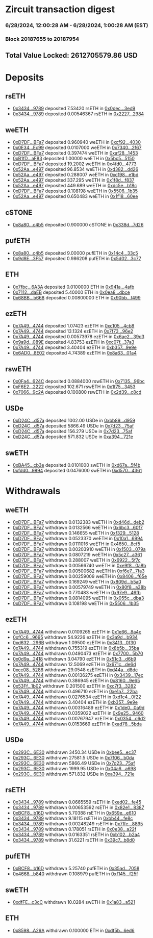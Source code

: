 # Zircuit transaction digest
### 6/28/2024, 12:00:28 AM - 6/28/2024, 1:00:28 AM (EST)
### Block 20187655 to 20187954

## Total Value Locked: 2612705579.86 USD

# Deposits
## rsETH
- [0x3434...9789](https://etherscan.io/address/0x34349c5569e7B846c3558961552D2202760A9789) deposited 7.53420 rsETH in [0x0dec...3ed9](https://etherscan.io/tx/0x34349c5569e7B846c3558961552D2202760A9789)
- [0x3434...9789](https://etherscan.io/address/0x34349c5569e7B846c3558961552D2202760A9789) deposited 0.00546367 rsETH in [0x2227...2984](https://etherscan.io/tx/0x34349c5569e7B846c3558961552D2202760A9789)
## weETH
- [0xD7DF...BFa7](https://etherscan.io/address/0xD7DF7E085214743530afF339aFC420c7c720BFa7) deposited 0.960940 weETH in [0xcf92...4030](https://etherscan.io/tx/0xD7DF7E085214743530afF339aFC420c7c720BFa7)
- [0x0E34...Ec99](https://etherscan.io/address/0x0E34aD56379aceC7F09d815729B70c85adC1Ec99) deposited 0.0107000 weETH in [0x7340...2f67](https://etherscan.io/tx/0x0E34aD56379aceC7F09d815729B70c85adC1Ec99)
- [0xD7DF...BFa7](https://etherscan.io/address/0xD7DF7E085214743530afF339aFC420c7c720BFa7) deposited 0.397474 weETH in [0xaf28...1453](https://etherscan.io/tx/0xD7DF7E085214743530afF339aFC420c7c720BFa7)
- [0xB1fD...aF83](https://etherscan.io/address/0xB1fD3335d925817312aFD6C502f2f5DcA57daF83) deposited 1.00000 weETH in [0x5bc5...5150](https://etherscan.io/tx/0xB1fD3335d925817312aFD6C502f2f5DcA57daF83)
- [0xD7DF...BFa7](https://etherscan.io/address/0xD7DF7E085214743530afF339aFC420c7c720BFa7) deposited 19.2002 weETH in [0x4fd0...4773](https://etherscan.io/tx/0xD7DF7E085214743530afF339aFC420c7c720BFa7)
- [0x52Aa...e497](https://etherscan.io/address/0x52Aa899454998Be5b000Ad077a46Bbe360F4e497) deposited 96.8534 weETH in [0xd382...dd26](https://etherscan.io/tx/0x52Aa899454998Be5b000Ad077a46Bbe360F4e497)
- [0x52Aa...e497](https://etherscan.io/address/0x52Aa899454998Be5b000Ad077a46Bbe360F4e497) deposited 0.288007 weETH in [0xc198...e1bd](https://etherscan.io/tx/0x52Aa899454998Be5b000Ad077a46Bbe360F4e497)
- [0x52Aa...e497](https://etherscan.io/address/0x52Aa899454998Be5b000Ad077a46Bbe360F4e497) deposited 337.295 weETH in [0x1f8d...f837](https://etherscan.io/tx/0x52Aa899454998Be5b000Ad077a46Bbe360F4e497)
- [0x52Aa...e497](https://etherscan.io/address/0x52Aa899454998Be5b000Ad077a46Bbe360F4e497) deposited 449.689 weETH in [0xdc5e...b18c](https://etherscan.io/tx/0x52Aa899454998Be5b000Ad077a46Bbe360F4e497)
- [0xD7DF...BFa7](https://etherscan.io/address/0xD7DF7E085214743530afF339aFC420c7c720BFa7) deposited 0.108198 weETH in [0x5506...1b35](https://etherscan.io/tx/0xD7DF7E085214743530afF339aFC420c7c720BFa7)
- [0x52Aa...e497](https://etherscan.io/address/0x52Aa899454998Be5b000Ad077a46Bbe360F4e497) deposited 0.650483 weETH in [0x1f18...60ee](https://etherscan.io/tx/0x52Aa899454998Be5b000Ad077a46Bbe360F4e497)
## cSTONE
- [0x8a80...c4b5](https://etherscan.io/address/0x8a8023731513FF2Aea939915a086F8B5a070c4b5) deposited 0.900000 cSTONE in [0x338d...7d26](https://etherscan.io/tx/0x8a8023731513FF2Aea939915a086F8B5a070c4b5)
## pufETH
- [0x8a80...c4b5](https://etherscan.io/address/0x8a8023731513FF2Aea939915a086F8B5a070c4b5) deposited 9.00000 pufETH in [0x14c4...33c5](https://etherscan.io/tx/0x8a8023731513FF2Aea939915a086F8B5a070c4b5)
- [0x9d8E...3F57](https://etherscan.io/address/0x9d8E6a9d4C29F8878D4928123c081D464D0f3F57) deposited 0.986208 pufETH in [0x5d02...3c77](https://etherscan.io/tx/0x9d8E6a9d4C29F8878D4928123c081D464D0f3F57)
## ETH
- [0x7fbc...6A3A](https://etherscan.io/address/0x7fbc69c7A4e14A5b85973f4DCEC3572584726A3A) deposited 0.0100000 ETH in [0x941a...4afb](https://etherscan.io/tx/0x7fbc69c7A4e14A5b85973f4DCEC3572584726A3A)
- [0x7112...daEB](https://etherscan.io/address/0x711277F42e6a62Ef87Dee112C306046915CCdaEB) deposited 5.40000 ETH in [0x0ea8...dbce](https://etherscan.io/tx/0x711277F42e6a62Ef87Dee112C306046915CCdaEB)
- [0x68BB...b668](https://etherscan.io/address/0x68BB7B4FE3ED379867D6dE9D676DbB93B694b668) deposited 0.00800000 ETH in [0x90bb...f499](https://etherscan.io/tx/0x68BB7B4FE3ED379867D6dE9D676DbB93B694b668)
## ezETH
- [0x7A49...4744](https://etherscan.io/address/0x7A493Be5c2ce014cD049Bf178a1ac0Db1B434744) deposited 1.07423 ezETH in [0xc105...4cb8](https://etherscan.io/tx/0x7A493Be5c2ce014cD049Bf178a1ac0Db1B434744)
- [0x7A49...4744](https://etherscan.io/address/0x7A493Be5c2ce014cD049Bf178a1ac0Db1B434744) deposited 13.1324 ezETH in [0x7f73...96e2](https://etherscan.io/tx/0x7A493Be5c2ce014cD049Bf178a1ac0Db1B434744)
- [0x7A49...4744](https://etherscan.io/address/0x7A493Be5c2ce014cD049Bf178a1ac0Db1B434744) deposited 0.00573978 ezETH in [0x6ae2...39d3](https://etherscan.io/tx/0x7A493Be5c2ce014cD049Bf178a1ac0Db1B434744)
- [0x9a9d...089E](https://etherscan.io/address/0x9a9d01289CF97A0Cea4F271104256ea7A7cc089E) deposited 4.83753 ezETH in [0xc07f...37a3](https://etherscan.io/tx/0x9a9d01289CF97A0Cea4F271104256ea7A7cc089E)
- [0x7A49...4744](https://etherscan.io/address/0x7A493Be5c2ce014cD049Bf178a1ac0Db1B434744) deposited 3.40404 ezETH in [0xb357...9e9e](https://etherscan.io/tx/0x7A493Be5c2ce014cD049Bf178a1ac0Db1B434744)
- [0x6AD0...8E02](https://etherscan.io/address/0x6AD0F33234545E28235e4EBC95b2801fc72C8E02) deposited 4.74389 ezETH in [0x8a63...01a4](https://etherscan.io/tx/0x6AD0F33234545E28235e4EBC95b2801fc72C8E02)
## rswETH
- [0x0Fa4...624C](https://etherscan.io/address/0x0Fa4C730F13357d806C822324b3Aa55171EE624C) deposited 0.0884000 rswETH in [0x7135...96bc](https://etherscan.io/tx/0x0Fa4C730F13357d806C822324b3Aa55171EE624C)
- [0xF6E2...2222](https://etherscan.io/address/0xF6E2f022A7510664B764458806917004Af022222) deposited 102.671 rswETH in [0x1f75...3453](https://etherscan.io/tx/0xF6E2f022A7510664B764458806917004Af022222)
- [0x7066...9c2A](https://etherscan.io/address/0x706638f85A5fbde870B40E07d6967C5055CC9c2A) deposited 0.100800 rswETH in [0x2d39...c8cd](https://etherscan.io/tx/0x706638f85A5fbde870B40E07d6967C5055CC9c2A)
## USDe
- [0xD24C...d57a](https://etherscan.io/address/0xD24Cfe2d0fa81369ca6291c28ac5426e16B6d57a) deposited 1002.00 USDe in [0xbb89...d959](https://etherscan.io/tx/0xD24Cfe2d0fa81369ca6291c28ac5426e16B6d57a)
- [0xD24C...d57a](https://etherscan.io/address/0xD24Cfe2d0fa81369ca6291c28ac5426e16B6d57a) deposited 5866.49 USDe in [0x7d23...75af](https://etherscan.io/tx/0xD24Cfe2d0fa81369ca6291c28ac5426e16B6d57a)
- [0xD24C...d57a](https://etherscan.io/address/0xD24Cfe2d0fa81369ca6291c28ac5426e16B6d57a) deposited 156.279 USDe in [0x7d23...75af](https://etherscan.io/tx/0xD24Cfe2d0fa81369ca6291c28ac5426e16B6d57a)
- [0xD24C...d57a](https://etherscan.io/address/0xD24Cfe2d0fa81369ca6291c28ac5426e16B6d57a) deposited 571.832 USDe in [0xa394...721e](https://etherscan.io/tx/0xD24Cfe2d0fa81369ca6291c28ac5426e16B6d57a)
## swETH
- [0xBA45...cb3e](https://etherscan.io/address/0xBA45D8c4dBF8Eea41dC87333c4F191F99CFDcb3e) deposited 0.0101000 swETH in [0xd67a...5f4b](https://etherscan.io/tx/0xBA45D8c4dBF8Eea41dC87333c4F191F99CFDcb3e)
- [0xfdd0...9894](https://etherscan.io/address/0xfdd0da344bA0377Ea679Adc2cD4f4B9320819894) deposited 0.0476000 swETH in [0xd570...4361](https://etherscan.io/tx/0xfdd0da344bA0377Ea679Adc2cD4f4B9320819894)
# Withdrawals
## weETH
- [0xD7DF...BFa7](https://etherscan.io/address/0xD7DF7E085214743530afF339aFC420c7c720BFa7) withdrawn 0.0132383 weETH in [0xd46d...deb2](https://etherscan.io/tx/0xD7DF7E085214743530afF339aFC420c7c720BFa7)
- [0xD7DF...BFa7](https://etherscan.io/address/0xD7DF7E085214743530afF339aFC420c7c720BFa7) withdrawn 0.0132566 weETH in [0x6bc3...60f7](https://etherscan.io/tx/0xD7DF7E085214743530afF339aFC420c7c720BFa7)
- [0xD7DF...BFa7](https://etherscan.io/address/0xD7DF7E085214743530afF339aFC420c7c720BFa7) withdrawn 0.146655 weETH in [0xf329...5128](https://etherscan.io/tx/0xD7DF7E085214743530afF339aFC420c7c720BFa7)
- [0xD7DF...BFa7](https://etherscan.io/address/0xD7DF7E085214743530afF339aFC420c7c720BFa7) withdrawn 0.0523370 weETH in [0x10a1...6994](https://etherscan.io/tx/0xD7DF7E085214743530afF339aFC420c7c720BFa7)
- [0xD7DF...BFa7](https://etherscan.io/address/0xD7DF7E085214743530afF339aFC420c7c720BFa7) withdrawn 0.0111016 weETH in [0x4650...8cf5](https://etherscan.io/tx/0xD7DF7E085214743530afF339aFC420c7c720BFa7)
- [0xD7DF...BFa7](https://etherscan.io/address/0xD7DF7E085214743530afF339aFC420c7c720BFa7) withdrawn 0.00203910 weETH in [0x1503...079a](https://etherscan.io/tx/0xD7DF7E085214743530afF339aFC420c7c720BFa7)
- [0xD7DF...BFa7](https://etherscan.io/address/0xD7DF7E085214743530afF339aFC420c7c720BFa7) withdrawn 0.0807219 weETH in [0x5c27...a361](https://etherscan.io/tx/0xD7DF7E085214743530afF339aFC420c7c720BFa7)
- [0xD7DF...BFa7](https://etherscan.io/address/0xD7DF7E085214743530afF339aFC420c7c720BFa7) withdrawn 0.288007 weETH in [0x6922...5f7c](https://etherscan.io/tx/0xD7DF7E085214743530afF339aFC420c7c720BFa7)
- [0xD7DF...BFa7](https://etherscan.io/address/0xD7DF7E085214743530afF339aFC420c7c720BFa7) withdrawn 0.00566740 weETH in [0xe9f8...0a8b](https://etherscan.io/tx/0xD7DF7E085214743530afF339aFC420c7c720BFa7)
- [0xD7DF...BFa7](https://etherscan.io/address/0xD7DF7E085214743530afF339aFC420c7c720BFa7) withdrawn 0.00500682 weETH in [0xf6e7...7fa3](https://etherscan.io/tx/0xD7DF7E085214743530afF339aFC420c7c720BFa7)
- [0xD7DF...BFa7](https://etherscan.io/address/0xD7DF7E085214743530afF339aFC420c7c720BFa7) withdrawn 0.00259009 weETH in [0x8406...f65e](https://etherscan.io/tx/0xD7DF7E085214743530afF339aFC420c7c720BFa7)
- [0xD7DF...BFa7](https://etherscan.io/address/0xD7DF7E085214743530afF339aFC420c7c720BFa7) withdrawn 0.169249 weETH in [0x809d...b5a0](https://etherscan.io/tx/0xD7DF7E085214743530afF339aFC420c7c720BFa7)
- [0xD7DF...BFa7](https://etherscan.io/address/0xD7DF7E085214743530afF339aFC420c7c720BFa7) withdrawn 0.00579749 weETH in [0x80f8...a38b](https://etherscan.io/tx/0xD7DF7E085214743530afF339aFC420c7c720BFa7)
- [0xD7DF...BFa7](https://etherscan.io/address/0xD7DF7E085214743530afF339aFC420c7c720BFa7) withdrawn 0.770483 weETH in [0x97e9...46fb](https://etherscan.io/tx/0xD7DF7E085214743530afF339aFC420c7c720BFa7)
- [0xD7DF...BFa7](https://etherscan.io/address/0xD7DF7E085214743530afF339aFC420c7c720BFa7) withdrawn 0.0814095 weETH in [0x055c...dba3](https://etherscan.io/tx/0xD7DF7E085214743530afF339aFC420c7c720BFa7)
- [0xD7DF...BFa7](https://etherscan.io/address/0xD7DF7E085214743530afF339aFC420c7c720BFa7) withdrawn 0.108198 weETH in [0x5506...1b35](https://etherscan.io/tx/0xD7DF7E085214743530afF339aFC420c7c720BFa7)
## ezETH
- [0x7A49...4744](https://etherscan.io/address/0x7A493Be5c2ce014cD049Bf178a1ac0Db1B434744) withdrawn 0.0109265 ezETH in [0x1e66...8a4c](https://etherscan.io/tx/0x7A493Be5c2ce014cD049Bf178a1ac0Db1B434744)
- [0xfCc6...9695](https://etherscan.io/address/0xfCc64cAdB9b3dEAcA3a196bC33613B8df80A9695) withdrawn 54.9226 ezETH in [0x3a9d...b934](https://etherscan.io/tx/0xfCc64cAdB9b3dEAcA3a196bC33613B8df80A9695)
- [0xd632...296B](https://etherscan.io/address/0xd632839AAC5039701Aab6e9A77D41ea1b741296B) withdrawn 1.09500 ezETH in [0x3413...0f30](https://etherscan.io/tx/0xd632839AAC5039701Aab6e9A77D41ea1b741296B)
- [0x7A49...4744](https://etherscan.io/address/0x7A493Be5c2ce014cD049Bf178a1ac0Db1B434744) withdrawn 0.755319 ezETH in [0x8b5b...35ba](https://etherscan.io/tx/0x7A493Be5c2ce014cD049Bf178a1ac0Db1B434744)
- [0x7A49...4744](https://etherscan.io/address/0x7A493Be5c2ce014cD049Bf178a1ac0Db1B434744) withdrawn 0.0490473 ezETH in [0x7700...5b70](https://etherscan.io/tx/0x7A493Be5c2ce014cD049Bf178a1ac0Db1B434744)
- [0x0d9a...2418](https://etherscan.io/address/0x0d9a6c47c4B471b5b4Cecc4BBd1C5F99a0112418) withdrawn 3.04790 ezETH in [0x51c3...d6b9](https://etherscan.io/tx/0x0d9a6c47c4B471b5b4Cecc4BBd1C5F99a0112418)
- [0x7A49...4744](https://etherscan.io/address/0x7A493Be5c2ce014cD049Bf178a1ac0Db1B434744) withdrawn 12.5069 ezETH in [0x671c...de6d](https://etherscan.io/tx/0x7A493Be5c2ce014cD049Bf178a1ac0Db1B434744)
- [0xcc08...5286](https://etherscan.io/address/0xcc08D4838e79589EeBbb4d92F035698C05BB5286) withdrawn 29.0548 ezETH in [0xd44a...d8dc](https://etherscan.io/tx/0xcc08D4838e79589EeBbb4d92F035698C05BB5286)
- [0x7A49...4744](https://etherscan.io/address/0x7A493Be5c2ce014cD049Bf178a1ac0Db1B434744) withdrawn 0.00136275 ezETH in [0x3439...17ec](https://etherscan.io/tx/0x7A493Be5c2ce014cD049Bf178a1ac0Db1B434744)
- [0x7A49...4744](https://etherscan.io/address/0x7A493Be5c2ce014cD049Bf178a1ac0Db1B434744) withdrawn 0.386945 ezETH in [0x8160...9e65](https://etherscan.io/tx/0x7A493Be5c2ce014cD049Bf178a1ac0Db1B434744)
- [0x53Ff...1b02](https://etherscan.io/address/0x53FfA1fC6EF26B7ea45BC9a20B9aEb40fF5F1b02) withdrawn 0.201500 ezETH in [0xc7f3...3282](https://etherscan.io/tx/0x53FfA1fC6EF26B7ea45BC9a20B9aEb40fF5F1b02)
- [0x7A49...4744](https://etherscan.io/address/0x7A493Be5c2ce014cD049Bf178a1ac0Db1B434744) withdrawn 0.496710 ezETH in [0xe1a7...22ba](https://etherscan.io/tx/0x7A493Be5c2ce014cD049Bf178a1ac0Db1B434744)
- [0x7A49...4744](https://etherscan.io/address/0x7A493Be5c2ce014cD049Bf178a1ac0Db1B434744) withdrawn 0.0276534 ezETH in [0xd1c4...0f22](https://etherscan.io/tx/0x7A493Be5c2ce014cD049Bf178a1ac0Db1B434744)
- [0x7A49...4744](https://etherscan.io/address/0x7A493Be5c2ce014cD049Bf178a1ac0Db1B434744) withdrawn 3.40404 ezETH in [0xb357...9e9e](https://etherscan.io/tx/0x7A493Be5c2ce014cD049Bf178a1ac0Db1B434744)
- [0x7A49...4744](https://etherscan.io/address/0x7A493Be5c2ce014cD049Bf178a1ac0Db1B434744) withdrawn 0.00316489 ezETH in [0x1de0...0a9d](https://etherscan.io/tx/0x7A493Be5c2ce014cD049Bf178a1ac0Db1B434744)
- [0x7A49...4744](https://etherscan.io/address/0x7A493Be5c2ce014cD049Bf178a1ac0Db1B434744) withdrawn 0.0359022 ezETH in [0x9e25...9460](https://etherscan.io/tx/0x7A493Be5c2ce014cD049Bf178a1ac0Db1B434744)
- [0x7A49...4744](https://etherscan.io/address/0x7A493Be5c2ce014cD049Bf178a1ac0Db1B434744) withdrawn 0.00767947 ezETH in [0x0354...c6d2](https://etherscan.io/tx/0x7A493Be5c2ce014cD049Bf178a1ac0Db1B434744)
- [0x7A49...4744](https://etherscan.io/address/0x7A493Be5c2ce014cD049Bf178a1ac0Db1B434744) withdrawn 0.0153669 ezETH in [0xad78...5bda](https://etherscan.io/tx/0x7A493Be5c2ce014cD049Bf178a1ac0Db1B434744)
## USDe
- [0x293C...6E30](https://etherscan.io/address/0x293C6937D8D82e05B01335F7B33FBA0c8e256E30) withdrawn 3450.34 USDe in [0xbee5...ec37](https://etherscan.io/tx/0x293C6937D8D82e05B01335F7B33FBA0c8e256E30)
- [0x293C...6E30](https://etherscan.io/address/0x293C6937D8D82e05B01335F7B33FBA0c8e256E30) withdrawn 27581.5 USDe in [0x7f06...b0da](https://etherscan.io/tx/0x293C6937D8D82e05B01335F7B33FBA0c8e256E30)
- [0x293C...6E30](https://etherscan.io/address/0x293C6937D8D82e05B01335F7B33FBA0c8e256E30) withdrawn 5866.49 USDe in [0x7d23...75af](https://etherscan.io/tx/0x293C6937D8D82e05B01335F7B33FBA0c8e256E30)
- [0x293C...6E30](https://etherscan.io/address/0x293C6937D8D82e05B01335F7B33FBA0c8e256E30) withdrawn 1999.95 USDe in [0x04a6...a698](https://etherscan.io/tx/0x293C6937D8D82e05B01335F7B33FBA0c8e256E30)
- [0x293C...6E30](https://etherscan.io/address/0x293C6937D8D82e05B01335F7B33FBA0c8e256E30) withdrawn 571.832 USDe in [0xa394...721e](https://etherscan.io/tx/0x293C6937D8D82e05B01335F7B33FBA0c8e256E30)
## rsETH
- [0x3434...9789](https://etherscan.io/address/0x34349c5569e7B846c3558961552D2202760A9789) withdrawn 0.0665559 rsETH in [0xed02...fe45](https://etherscan.io/tx/0x34349c5569e7B846c3558961552D2202760A9789)
- [0x3434...9789](https://etherscan.io/address/0x34349c5569e7B846c3558961552D2202760A9789) withdrawn 0.00653592 rsETH in [0x82e1...8387](https://etherscan.io/tx/0x34349c5569e7B846c3558961552D2202760A9789)
- [0xBCF8...b16D](https://etherscan.io/address/0xBCF8c5F6ED6c679e6a5A858F807F0c15535fb16D) withdrawn 5.70388 rsETH in [0x659e...e610](https://etherscan.io/tx/0xBCF8c5F6ED6c679e6a5A858F807F0c15535fb16D)
- [0x3434...9789](https://etherscan.io/address/0x34349c5569e7B846c3558961552D2202760A9789) withdrawn 9.18115 rsETH in [0xbb44...fe8c](https://etherscan.io/tx/0x34349c5569e7B846c3558961552D2202760A9789)
- [0x3434...9789](https://etherscan.io/address/0x34349c5569e7B846c3558961552D2202760A9789) withdrawn 0.00248249 rsETH in [0x7ffe...8895](https://etherscan.io/tx/0x34349c5569e7B846c3558961552D2202760A9789)
- [0x3434...9789](https://etherscan.io/address/0x34349c5569e7B846c3558961552D2202760A9789) withdrawn 0.178051 rsETH in [0x0e38...a22f](https://etherscan.io/tx/0x34349c5569e7B846c3558961552D2202760A9789)
- [0x3434...9789](https://etherscan.io/address/0x34349c5569e7B846c3558961552D2202760A9789) withdrawn 0.0163351 rsETH in [0xb102...b2a4](https://etherscan.io/tx/0x34349c5569e7B846c3558961552D2202760A9789)
- [0x3434...9789](https://etherscan.io/address/0x34349c5569e7B846c3558961552D2202760A9789) withdrawn 31.6221 rsETH in [0x39c7...b8d0](https://etherscan.io/tx/0x34349c5569e7B846c3558961552D2202760A9789)
## pufETH
- [0xBCF8...b16D](https://etherscan.io/address/0xBCF8c5F6ED6c679e6a5A858F807F0c15535fb16D) withdrawn 5.25740 pufETH in [0x35ad...7058](https://etherscan.io/tx/0xBCF8c5F6ED6c679e6a5A858F807F0c15535fb16D)
- [0x4668...b840](https://etherscan.io/address/0x466843a429F99689F47d7F2d463d8D25Efc5b840) withdrawn 0.108979 pufETH in [0xf145...f25f](https://etherscan.io/tx/0x466843a429F99689F47d7F2d463d8D25Efc5b840)
## swETH
- [0xdfFE...c3cC](https://etherscan.io/address/0xdfFEF5d853E5E1DaD3B909E37Ba2DAE94087c3cC) withdrawn 10.0284 swETH in [0x1a83...a521](https://etherscan.io/tx/0xdfFEF5d853E5E1DaD3B909E37Ba2DAE94087c3cC)
## ETH
- [0x8598...A29A](https://etherscan.io/address/0x85986C49839f2EB806041Bc7750dFdfC9BE9A29A) withdrawn 0.100000 ETH in [0xdf5b...6ed6](https://etherscan.io/tx/0x85986C49839f2EB806041Bc7750dFdfC9BE9A29A)
